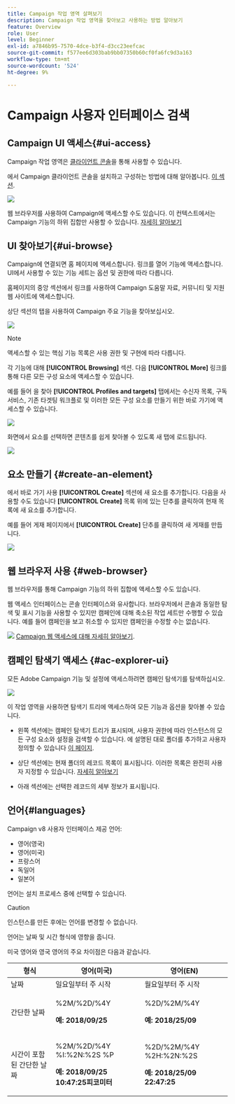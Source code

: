 ```yaml
---
title: Campaign 작업 영역 살펴보기
description: Campaign 작업 영역을 찾아보고 사용하는 방법 알아보기
feature: Overview
role: User
level: Beginner
exl-id: a7846b95-7570-4dce-b3f4-d3cc23eefcac
source-git-commit: f577ee6d303bab9bb07350b60cf0fa6fc9d3a163
workflow-type: tm+mt
source-wordcount: '524'
ht-degree: 9%

---
```


# Campaign 사용자 인터페이스 검색

## Campaign UI 액세스{#ui-access}

Campaign 작업 영역은 [클라이언트 콘솔](../architecture/general-architecture.md)을 통해 사용할 수 있습니다.

에서 Campaign 클라이언트 콘솔을 설치하고 구성하는 방법에 대해 알아봅니다. [이 섹션](../start/connect.md).

![](assets/home-page.png)

웹 브라우저를 사용하여 Campaign에 액세스할 수도 있습니다. 이 컨텍스트에서는 Campaign 기능의 하위 집합만 사용할 수 있습니다. [자세히 알아보기](#web-browser)

## UI 찾아보기{#ui-browse}

Campaign에 연결되면 홈 페이지에 액세스합니다. 링크를 열어 기능에 액세스합니다. UI에서 사용할 수 있는 기능 세트는 옵션 및 권한에 따라 다릅니다.

홈페이지의 중앙 섹션에서 링크를 사용하여 Campaign 도움말 자료, 커뮤니티 및 지원 웹 사이트에 액세스합니다.

상단 섹션의 탭을 사용하여 Campaign 주요 기능을 찾아보십시오.

![](assets/overview-home.png)

>[!NOTE]
>
>액세스할 수 있는 핵심 기능 목록은 사용 권한 및 구현에 따라 다릅니다.

각 기능에 대해 **[!UICONTROL Browsing]** 섹션. 다음 **[!UICONTROL More]** 링크를 통해 다른 모든 구성 요소에 액세스할 수 있습니다.

예를 들어 을 찾아 **[!UICONTROL Profiles and targets]** 탭에서는 수신자 목록, 구독 서비스, 기존 타겟팅 워크플로 및 이러한 모든 구성 요소를 만들기 위한 바로 가기에 액세스할 수 있습니다.

![](assets/overview-list.png)

화면에서 요소를 선택하면 콘텐츠를 쉽게 찾아볼 수 있도록 새 탭에 로드됩니다.

![](assets/new-tab.png)

## 요소 만들기 {#create-an-element}

에서 바로 가기 사용 **[!UICONTROL Create]** 섹션에 새 요소를 추가합니다. 다음을 사용할 수도 있습니다 **[!UICONTROL Create]** 목록 위에 있는 단추를 클릭하여 현재 목록에 새 요소를 추가합니다.

예를 들어 게재 페이지에서 **[!UICONTROL Create]** 단추를 클릭하여 새 게재를 만듭니다.

![](assets/new-recipient.png)

## 웹 브라우저 사용 {#web-browser}

웹 브라우저를 통해 Campaign 기능의 하위 집합에 액세스할 수도 있습니다.

웹 액세스 인터페이스는 콘솔 인터페이스와 유사합니다. 브라우저에서 콘솔과 동일한 탐색 및 표시 기능을 사용할 수 있지만 캠페인에 대해 축소된 작업 세트만 수행할 수 있습니다. 예를 들어 캠페인을 보고 취소할 수 있지만 캠페인을 수정할 수는 없습니다.

![](../assets/do-not-localize/glass.png) [Campaign 웹 액세스에 대해 자세히 알아보기](../start/connect.md#web-access).

## 캠페인 탐색기 액세스 {#ac-explorer-ui}

모든 Adobe Campaign 기능 및 설정에 액세스하려면 캠페인 탐색기를 탐색하십시오.

![](assets/explorer.png)

이 작업 영역을 사용하면 탐색기 트리에 액세스하여 모든 기능과 옵션을 찾아볼 수 있습니다.

* 왼쪽 섹션에는 캠페인 탐색기 트리가 표시되며, 사용자 권한에 따라 인스턴스의 모든 구성 요소와 설정을 검색할 수 있습니다. 에 설명된 대로 폴더를 추가하고 사용자 정의할 수 있습니다 [이 페이지](../audiences/folders-and-views.md).

* 상단 섹션에는 현재 폴더의 레코드 목록이 표시됩니다. 이러한 목록은 완전히 사용자 지정할 수 있습니다. [자세히 알아보기](../config/ui-settings.md)

* 아래 섹션에는 선택한 레코드의 세부 정보가 표시됩니다.

## 언어{#languages}

Campaign v8 사용자 인터페이스 제공 언어:

* 영어(영국)
* 영어(미국)
* 프랑스어
* 독일어
* 일본어

언어는 설치 프로세스 중에 선택할 수 있습니다.

>[!CAUTION]
>
>인스턴스를 만든 후에는 언어를 변경할 수 없습니다.

언어는 날짜 및 시간 형식에 영향을 줍니다.

미국 영어와 영국 영어의 주요 차이점은 다음과 같습니다.

<table> 
 <thead> 
  <tr> 
   <th> 형식<br /> </th> 
   <th> 영어(미국)<br /> </th> 
   <th> 영어(EN)<br /> </th> 
  </tr> 
 </thead> 
 <tbody> 
  <tr> 
   <td> 날짜<br /> </td> 
   <td> 일요일부터 주 시작<br /> </td> 
   <td> 월요일부터 주 시작<br /> </td> 
  </tr> 
  <tr> 
   <td> 간단한 날짜<br /> </td> 
   <td> <p>%2M/%2D/%4Y</p><p><strong>예: 2018/09/25</strong></p> </td> 
   <td> <p>%2D/%2M/%4Y</p><p><strong>예: 2018/25/09</strong></p> </td> 
  </tr> 
  <tr> 
   <td> 시간이 포함된 간단한 날짜<br /> </td> 
   <td> <p>%2M/%2D/%4Y %I:%2N:%2S %P</p><p><strong>예: 2018/09/25 10:47:25피코미터</strong></p> </td> 
   <td> <p>%2D/%2M/%4Y %2H:%2N:%2S</p><p><strong>예: 2018/25/09 22:47:25</strong></p> </td> 
  </tr> 
 </tbody> 
</table>
